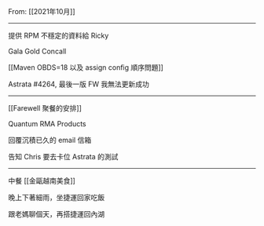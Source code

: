 From: [[2021年10月]]

---

提供 RPM 不穩定的資料給 Ricky

Gala Gold Concall

[[Maven OBDS=18 以及 assign config 順序問題]]

Astrata #4264, 最後一版 FW 我無法更新成功

---

[[Farewell 聚餐的安排]]

Quantum RMA Products

回覆沉積已久的 email 信箱

告知 Chris 要去卡位 Astrata 的測試

---

中餐  [[金甌越南美食]]

晚上下著細雨，坐捷運回家吃飯

跟老媽聊個天，再搭捷運回內湖

